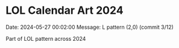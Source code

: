 # LOL Calendar Art 2024

Date: 2024-05-27 00:02:00
Message: L pattern (2,0) (commit 3/12)

Part of LOL pattern across 2024
